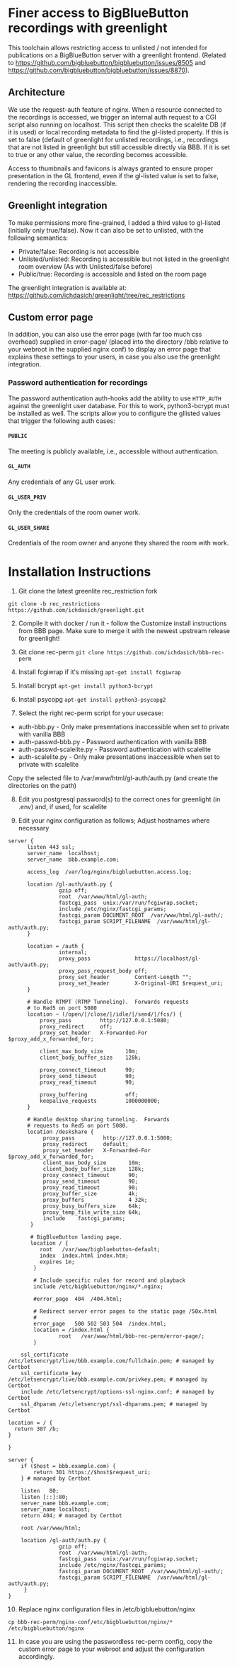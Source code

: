 # Finer access to BigBlueButton recordings with greenlight
This toolchain allows restricting access to unlisted / not intended for
publications on a BigBlueButton server with a greenlight frontend. (Related to
https://github.com/bigbluebutton/bigbluebutton/issues/8505 and 
https://github.com/bigbluebutton/bigbluebutton/issues/8870).

## Architecture 

We use the request-auth feature of nginx. When a resource connected to the
recordings is accessed, we trigger an internal auth request to a CGI script
also running on localhost.  This script then checks the scalelite DB (if it is
used) or local recording metadata to find the gl-listed property.  If this is
set to false (default of greenlight for unlisted recordings, i.e., recordings
that are not listed in greenlight but still accessible directly via BBB. If it
is set to true or any other value, the recording becomes accessible.

Access to thumbnails and favicons is always granted to ensure proper
presentation in the GL frontend, even if the gl-listed value is set to false,
rendering the recording inaccessible. 

## Greenlight integration

To make permissions more fine-grained, I added a third value to gl-listed
(initially only true/false). Now it can also be set to unlisted, with the
following semantics:

- Private/false: Recording is not accessible
- Unlisted/unlisted: Recording is accessible but not listed in the greenlight 
  room overview (As with Unlisted/false before)
- Public/true: Recording is accessible and listed on the room page

The greenlight integration is available at: https://github.com/ichdasich/greenlight/tree/rec_restrictions 

## Custom error page

In addition, you can also use the error page (with far too much css overhead)
supplied in error-page/ (placed into the directory /bbb relative to your
webroot in the supplied nginx conf) to display an error page that explains
these settings to your users, in case you also use the greenlight integration.

### Password authentication for recordings

The password authentication auth-hooks add the ability to use `HTTP_AUTH`
against the greenlight user database. For this to work, python3-bcrypt must be
installed as well.  The scripts allow you to configure the gllisted values that
trigger the following auth cases:

#### `PUBLIC`
The meeting is publicly available, i.e., accessible without authentication.

#### `GL_AUTH`
Any credentials of any GL user work.

#### `GL_USER_PRIV`
Only the credentials of the room owner work.

#### `GL_USER_SHARE`
Credentials of the room owner and anyone they shared the room with work.

# Installation Instructions

1. Git clone the latest greenlite rec_restriction fork

`git clone -b rec_restrictions https://github.com/ichdasich/greenlight.git`

2. Compile it with docker / run it - follow the Customize install instructions from BBB page. Make sure to merge it with the newest upstream release for greenlight!

3. Git clone rec-perm
`git clone https://github.com/ichdasich/bbb-rec-perm`

4. Install fcgiwrap if it's missing
`apt-get install fcgiwrap`

5. Install bcrypt
`apt-get install python3-bcrypt`

6. Install psycopg
`apt-get install python3-psycopg2`

7. Select the right rec-perm script for your usecase:

- auth-bbb.py - Only make presentations inaccessible when set to private with vanilla BBB
- auth-passwd-bbb.py - Password authentication with vanilla BBB
- auth-passwd-scalelite.py - Password authentication with scalelite
- auth-scalelite.py - Only make presentations inaccessible when set to private with scalelite

Copy the selected file to /var/www/html/gl-auth/auth.py (and create the directories on the path)

8. Edit you postgresql password(s) to the correct ones for greenlight (in .env) and, if used, for scalelite

9. Edit your nginx configuration as follows; Adjust hostnames where necessary

```
server {  
      listen 443 ssl;  
      server_name  localhost;  
      server_name  bbb.example.com;  
  
      access_log  /var/log/nginx/bigbluebutton.access.log;  
  
      location /gl-auth/auth.py {  
                gzip off;  
                root  /var/www/html/gl-auth;  
                fastcgi_pass  unix:/var/run/fcgiwrap.socket;  
                include /etc/nginx/fastcgi_params;  
                fastcgi_param DOCUMENT_ROOT  /var/www/html/gl-auth/;  
                fastcgi_param SCRIPT_FILENAME  /var/www/html/gl-auth/auth.py;  
      }  
  
      location = /auth {  
                internal;  
                proxy_pass              https://localhost/gl-auth/auth.py;  
                proxy_pass_request_body off;  
                proxy_set_header        Content-Length "";  
                proxy_set_header        X-Original-URI $request_uri;  
      }  
  
      # Handle RTMPT (RTMP Tunneling).  Forwards requests  
      # to Red5 on port 5080  
      location ~ (/open/|/close/|/idle/|/send/|/fcs/) {  
          proxy_pass         http://127.0.0.1:5080;  
          proxy_redirect     off;  
          proxy_set_header   X-Forwarded-For   $proxy_add_x_forwarded_for;  
  
          client_max_body_size       10m;  
          client_body_buffer_size    128k;  
  
          proxy_connect_timeout      90;  
          proxy_send_timeout         90;  
          proxy_read_timeout         90;  
  
          proxy_buffering            off;  
          keepalive_requests         1000000000;  
      }  
  
      # Handle desktop sharing tunneling.  Forwards  
      # requests to Red5 on port 5080.  
      location /deskshare {  
           proxy_pass         http://127.0.0.1:5080;  
           proxy_redirect     default;  
           proxy_set_header   X-Forwarded-For   $proxy_add_x_forwarded_for;  
           client_max_body_size       10m;  
           client_body_buffer_size    128k;  
           proxy_connect_timeout      90;  
           proxy_send_timeout         90;  
           proxy_read_timeout         90;  
           proxy_buffer_size          4k;  
           proxy_buffers              4 32k;  
           proxy_busy_buffers_size    64k;  
           proxy_temp_file_write_size 64k;  
           include    fastcgi_params;  
       }  
  
       # BigBlueButton landing page.  
       location / {  
          root   /var/www/bigbluebutton-default;  
          index  index.html index.htm;  
          expires 1m;  
        }  
  
        # Include specific rules for record and playback  
        include /etc/bigbluebutton/nginx/*.nginx;  
  
        #error_page  404  /404.html;  
  
        # Redirect server error pages to the static page /50x.html  
        #  
        error_page   500 502 503 504  /index.html;  
        location = /index.html {  
                root   /var/www/html/bbb-rec-perm/error-page/;  
        }  
  
    ssl_certificate /etc/letsencrypt/live/bbb.example.com/fullchain.pem; # managed by Certbot  
    ssl_certificate_key /etc/letsencrypt/live/bbb.example.com/privkey.pem; # managed by Certbot  
    include /etc/letsencrypt/options-ssl-nginx.conf; # managed by Certbot  
    ssl_dhparam /etc/letsencrypt/ssl-dhparams.pem; # managed by Certbot  
  
location = / {  
  return 307 /b;  
}  
  
}  
  
server {  
    if ($host = bbb.example.com) {  
        return 301 https://$host$request_uri;  
    } # managed by Certbot  
  
    listen   80;  
    listen [::]:80;  
    server_name bbb.example.com;  
    server_name localhost;  
    return 404; # managed by Certbot  
  
    root /var/www/html;  
  
    location /gl-auth/auth.py {  
                gzip off;  
                root  /var/www/html/gl-auth;  
                fastcgi_pass  unix:/var/run/fcgiwrap.socket;  
                include /etc/nginx/fastcgi_params;  
                fastcgi_param DOCUMENT_ROOT  /var/www/html/gl-auth/;  
                fastcgi_param SCRIPT_FILENAME  /var/www/html/gl-auth/auth.py;  
     }  
}  
```

10. Replace nginx configuration files in /etc/bigbluebutton/nginx 

`cp bbb-rec-perm/nginx-conf/etc/bigbluebutton/nginx/* /etc/bigbluebutton/nginx`

11. In case you are using the passwordless rec-perm config, copy the custom error page to your webroot and adjust the configuration accordingly.
